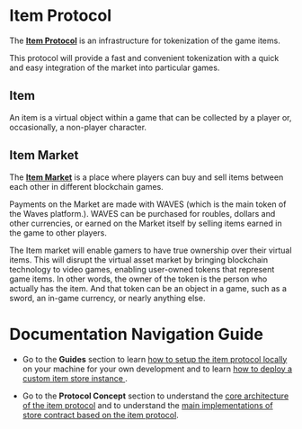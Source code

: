 # Item Protocol

The [**Item Protocol**](/docs/protocol-concept/core.md) is an infrastructure for tokenization of the game items.

This protocol will provide a fast and convenient tokenization with a quick and easy integration of the market into particular games.

## Item

An item is a virtual object within a game that can be collected by a player or, occasionally, a non-player character.

## Item Market

The [**Item Market**](https://item.market) is a place where players can buy and sell items between each other in different blockchain games.

Payments on the Market are made with WAVES (which is the main token of the Waves platform.). WAVES can be purchased for roubles, dollars and other currencies, or earned on the Market itself by selling items earned in the game to other players.

The Item market will enable gamers to have true ownership over their virtual items. This will disrupt the virtual asset market by bringing blockchain technology to video games, enabling user-owned tokens that represent game items. In other words, the owner of the token is the person who actually has the item. And that token can be an object in a game, such as a sword, an in-game currency, or nearly anything else.

# Documentation Navigation Guide

* Go to the **Guides** section to learn [how to setup the item protocol locally](/guides/setup-local-item-protocol.md) on your machine for your own development and to learn [how to deploy a custom item store instance ](/guides/deploy-custom-item-store-instance.md).

* Go to the **Protocol Concept** section to understand the [core architecture of the item protocol](/protocol-concept/core.md) and to understand the [main implementations of store contract based on the item protocol](/protocol-concept/store.md).

